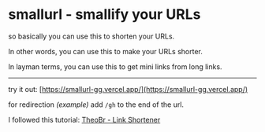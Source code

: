 # smallurl - smallify your URLs

so basically you can use this to shorten your URLs.

In other words, you can use this to make your URLs shorter.

In layman terms, you can use this to get mini links from long links.

---

try it out: [https://smallurl-gg.vercel.app/](https://smallurl-gg.vercel.app/)

for redirection _(example)_ add `/gh` to the end of the url.

I followed this tutorial: [TheoBr - Link Shortener](https://www.youtube.com/watch?v=qcyEtvSiM9c)
